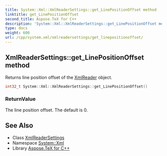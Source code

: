 ```yaml
---
title: System::Xml::XmlReaderSettings::get_LinePositionOffset method
linktitle: get_LinePositionOffset
second_title: Aspose.TeX for C++
description: 'System::Xml::XmlReaderSettings::get_LinePositionOffset method. Returns line position offset of the XmlReader object in C++.'
type: docs
weight: 600
url: /cpp/system.xml/xmlreadersettings/get_linepositionoffset/
---
```

## XmlReaderSettings::get_LinePositionOffset method


Returns line position offset of the [XmlReader](../../xmlreader/) object.

```cpp
int32_t System::Xml::XmlReaderSettings::get_LinePositionOffset()
```


### ReturnValue

The line position offset. The default is 0.

## See Also

* Class [XmlReaderSettings](../)
* Namespace [System::Xml](../../)
* Library [Aspose.TeX for C++](../../../)
